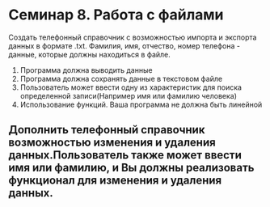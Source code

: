 # Семинар 8. Работа с файлами
Создать телефонный справочник с
возможностью импорта и экспорта данных в
формате .txt. Фамилия, имя, отчество, номер
телефона - данные, которые должны находиться
в файле.
1. Программа должна выводить данные
2. Программа должна сохранять данные в
текстовом файле
3. Пользователь может ввести одну из
характеристик для поиска определенной
записи(Например имя или фамилию
человека)
4. Использование функций. Ваша программа
не должна быть линейной

## Дополнить телефонный справочник возможностью изменения и удаления данных.Пользователь также может ввести имя или фамилию, и Вы должны реализовать функционал для изменения и удаления данных.